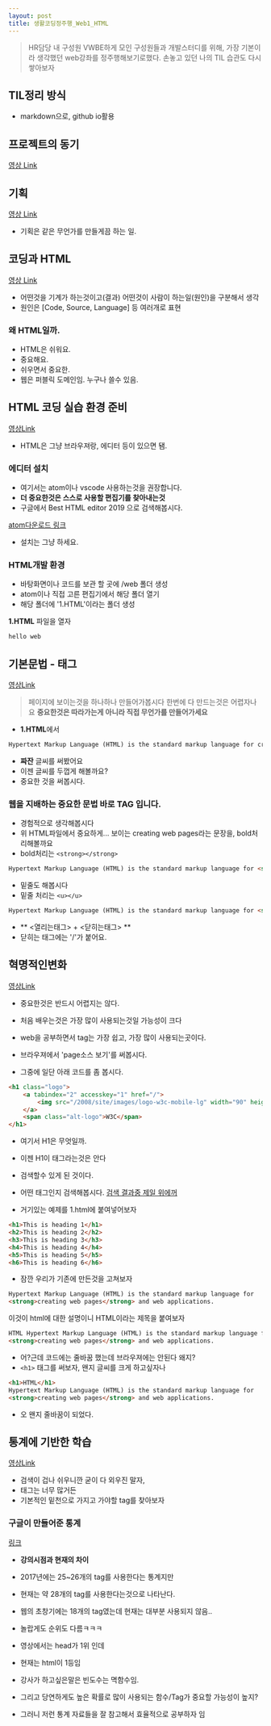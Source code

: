 ```yaml
---
layout: post
title: 생활코딩정주행_Web1_HTML
---
```


> HR담당 내 구성원 VWBE하게 모인 구성원들과 개발스터디를 위해,
> 가장 기본이라 생각했던 web강좌를 정주행해보기로했다.
> 손놓고 있던 나의 TIL 습관도 다시 쌓아보자

## TIL정리 방식

- markdown으로, github io활용

## 프로젝트의 동기

[영상 Link](https://opentutorials.org/course/3084/18438)

## 기획

[영상 Link](https://opentutorials.org/course/3084/18437)

- 기획은 같은 무언가를 만들게끔 하는 일.

## 코딩과 HTML

[영상 Link](https://opentutorials.org/course/3084/18445)

- 어떤것을 기계가 하는것이고(결과) 어떤것이 사람이 하는일(원인)을 구분해서 생각
- 원인은 [Code, Source, Language] 등 여러개로 표현

### 왜 HTML일까.

- HTML은 쉬워요.
- 중요해요.
- 쉬우면서 중요한.
- 웹은 퍼블릭 도메인임. 누구나 쓸수 있음.

## HTML 코딩 실습 환경 준비

[영상Link](https://opentutorials.org/course/3084/18448)

- HTML은 그냥 브라우져랑, 에디터 등이 있으면 됌.

### 에디터 설치

- 여기서는 atom이나 vscode 사용하는것을 권장합니다.
- **더 중요한것은 스스로 사용할 편집기를 찾아내는것**
- 구글에서 Best HTML editor 2019 으로 검색해봅시다.

[atom다운로드 링크](https://atom.io)

- 설치는 그냥 하세요.

### HTML개발 환경

- 바탕화면이나 코드를 보관 할 곳에 /web 폴더 생성
- atom이나 직접 고른 편집기에서 해당 폴더 열기
- 해당 폴더에 '1.HTML'이라는 폴더 생성

**1.HTML** 파일을 열자

```HTML
hello web
```

## 기본문법 - 태그

[영상Link](https://opentutorials.org/course/3084/18392)

> 페이지에 보이는것을 하나하나 만들어가봅시다
> 한번에 다 만드는것은 어렵자나요
> **중요한것은 따라가는게 아니라 직접 무언가를 만들어가세요**

- **1.HTML**에서

```HTML
Hypertext Markup Language (HTML) is the standard markup language for creating web pages and web applications.
```

- **짜잔** 글씨를 써봤어요
- 이젠 글씨를 두껍게 해볼까요?
- 중요한 것을 써봅시다.

### 웹을 지배하는 중요한 문법 바로 TAG 입니다.

- 경험적으로 생각해봅시다
- 위 HTML파일에서 중요하게... 보이는 creating web pages라는 문장을, bold처리해볼까요
- bold처리는 `<strong></strong>`

```HTML
Hypertext Markup Language (HTML) is the standard markup language for <strong>creating web pages</strong> and web applications.
```

- 밑줄도 해봅시다
- 밑줄 처리는 `<u></u>`

```HTML
Hypertext Markup Language (HTML) is the standard markup language for <strong>creating <u>web</u> pages</strong> and web applications.
```

- ** <열리는태그> + <닫히는태그> **
- 닫히는 태그에는 '/'가 붙어요.

## 혁명적인변화

[영상Link](https://opentutorials.org/course/3084/18400)

- 중요한것은 반드시 어렵지는 않다.
- 처음 배우는것은 가장 많이 사용되는것일 가능성이 크다
- web을 공부하면서 tag는 가장 쉽고, 가장 많이 사용되는곳이다.

- 브라우져에서 'page소스 보기'를 써봅시다.
- 그중에 일단 아래 코드를 좀 봅시다.

```HTML
<h1 class="logo">
    <a tabindex="2" accesskey="1" href="/">
        <img src="/2008/site/images/logo-w3c-mobile-lg" width="90" height="53" alt="W3C" />
    </a>
    <span class="alt-logo">W3C</span>
</h1>
```

- 여기서 H1은 무엇일까.
- 이젠 H1이 태그라는것은 안다
- 검색할수 있게 된 것이다.

- 어떤 태그인지 검색해봅시다.
  [검색 결과중 제일 위에꺼](https://www.w3schools.com/tags/tag_hn.asp)

- 거기있는 예제를 1.html에 붙여넣어보자

```html
<h1>This is heading 1</h1>
<h2>This is heading 2</h2>
<h3>This is heading 3</h3>
<h4>This is heading 4</h4>
<h5>This is heading 5</h5>
<h6>This is heading 6</h6>
```

- 잠깐 우리가 기존에 만든것을 고쳐보자

```html
Hypertext Markup Language (HTML) is the standard markup language for
<strong>creating web pages</strong> and web applications.
```

이것이 html에 대한 설명이니 HTML이라는 제목을 붙여보자

```html
HTML Hypertext Markup Language (HTML) is the standard markup language for
<strong>creating web pages</strong> and web applications.
```

- 어?근데 코드에는 줄바꿈 했는데 브라우져에는 안된다 왜지?
- `<h1>` 태그를 써보자, 왠지 글씨를 크게 하고싶자나

```html
<h1>HTML</h1>
Hypertext Markup Language (HTML) is the standard markup language for
<strong>creating web pages</strong> and web applications.
```

- 오 왠지 줄바꿈이 되었다.

## 통계에 기반한 학습

[영상Link](https://opentutorials.org/course/3084/18452)

- 검색이 겁나 쉬우니깐 굳이 다 외우진 말자,
- 태그는 너무 많거든
- 기본적인 밑천으로 가지고 가야할 tag를 찾아보자

### 구글이 만들어준 통계

[링크](https://advancedwebranking.com/html/)

- **강의시점과 현재의 차이**
- 2017년에는 25~26개의 tag를 사용한다는 통계지만
- 현재는 약 28개의 tag를 사용한다는것으로 나타난다.
- 웹의 초창기에는 18개의 tag였는데 현재는 대부분 사용되지 않음..
- 놀랍게도 순위도 다름ㅋㅋㅋ
- 영상에서는 head가 1위 인데
- 현재는 html이 1등임

- 강사가 하고싶은말은 빈도수는 멱함수임.
- 그리고 당연하게도 높은 확률로 많이 사용되는 함수/Tag가 중요할 가능성이 높지?
- 그러니 저런 통계 자료들을 잘 참고해서 효율적으로 공부하자 임
